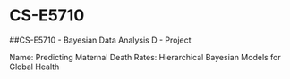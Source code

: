 # CS-E5710

##CS-E5710 - Bayesian Data Analysis D - Project

Name: Predicting Maternal Death Rates: Hierarchical Bayesian Models for Global Health
